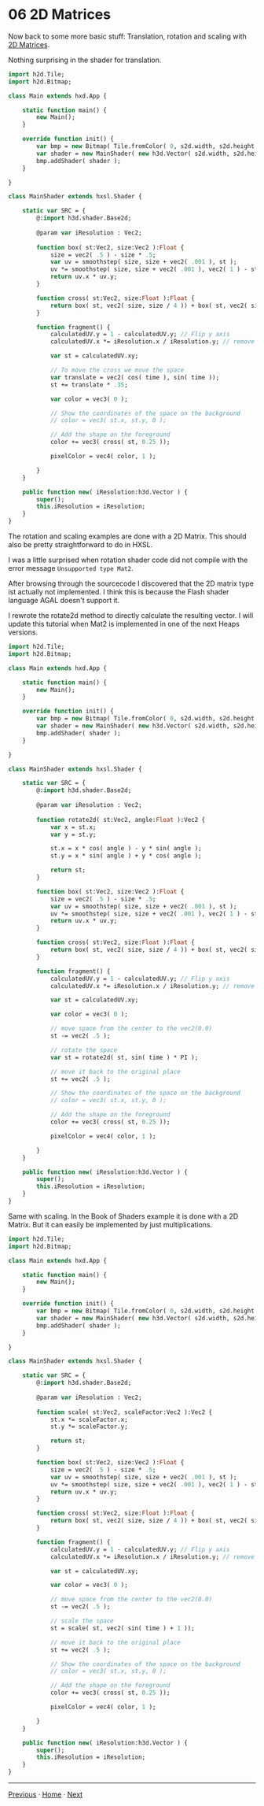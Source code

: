 
# 06 2D Matrices

Now back to some more basic stuff: Translation, rotation and scaling with [2D Matrices](https://thebookofshaders.com/08/).

Nothing surprising in the shader for translation.

```haxe
import h2d.Tile;
import h2d.Bitmap;

class Main extends hxd.App {

	static function main() {
		new Main();
	}

	override function init() {
		var bmp = new Bitmap( Tile.fromColor( 0, s2d.width, s2d.height ), s2d );
		var shader = new MainShader( new h3d.Vector( s2d.width, s2d.height ));
		bmp.addShader( shader );
	}

}

class MainShader extends hxsl.Shader {

	static var SRC = {
		@:import h3d.shader.Base2d;
		
		@param var iResolution : Vec2;
		
		function box( st:Vec2, size:Vec2 ):Float {
			size = vec2( .5 ) - size * .5;
			var uv = smoothstep( size, size + vec2( .001 ), st );
			uv *= smoothstep( size, size + vec2( .001 ), vec2( 1 ) - st );
			return uv.x * uv.y;
		}

		function cross( st:Vec2, size:Float ):Float {
			return box( st, vec2( size, size / 4 )) + box( st, vec2( size / 4, size ));
		}

		function fragment() {
			calculatedUV.y = 1 - calculatedUV.y; // Flip y axis
			calculatedUV.x *= iResolution.x / iResolution.y; // remove width height distortion

			var st = calculatedUV.xy;

			// To move the cross we move the space
			var translate = vec2( cos( time ), sin( time ));
			st += translate * .35;

			var color = vec3( 0 );

			// Show the coordinates of the space on the background
			// color = vec3( st.x, st.y, 0 );

			// Add the shape on the foreground
			color += vec3( cross( st, 0.25 ));

			pixelColor = vec4( color, 1 );

		}
	}

	public function new( iResolution:h3d.Vector ) {
		super();
		this.iResolution = iResolution;
	}
}
```

The rotation and scaling examples are done with a 2D Matrix. This should also be pretty straightforward to do in HXSL.

I was a little surprised when rotation shader code did not compile with the error message ```Unsupported type Mat2```.

After browsing through the sourcecode I discovered that the 2D matrix type ist actually not implemented. I think this is because the Flash shader language AGAL doesn't support it.

 I rewrote the rotate2d method to directly calculate the resulting vector. I will update this tutorial when Mat2 is implemented in one of the next Heaps versions.

```haxe
import h2d.Tile;
import h2d.Bitmap;

class Main extends hxd.App {

	static function main() {
		new Main();
	}

	override function init() {
		var bmp = new Bitmap( Tile.fromColor( 0, s2d.width, s2d.height ), s2d );
		var shader = new MainShader( new h3d.Vector( s2d.width, s2d.height ));
		bmp.addShader( shader );
	}

}

class MainShader extends hxsl.Shader {

	static var SRC = {
		@:import h3d.shader.Base2d;
		
		@param var iResolution : Vec2;
		
		function rotate2d( st:Vec2, angle:Float ):Vec2 {
			var x = st.x;
			var y = st.y;

			st.x = x * cos( angle ) - y * sin( angle );
			st.y = x * sin( angle ) + y * cos( angle );

			return st;
		}

		function box( st:Vec2, size:Vec2 ):Float {
			size = vec2( .5 ) - size * .5;
			var uv = smoothstep( size, size + vec2( .001 ), st );
			uv *= smoothstep( size, size + vec2( .001 ), vec2( 1 ) - st );
			return uv.x * uv.y;
		}

		function cross( st:Vec2, size:Float ):Float {
			return box( st, vec2( size, size / 4 )) + box( st, vec2( size / 4, size ));
		}

		function fragment() {
			calculatedUV.y = 1 - calculatedUV.y; // Flip y axis
			calculatedUV.x *= iResolution.x / iResolution.y; // remove width height distortion

			var st = calculatedUV.xy;

			var color = vec3( 0 );

			// move space from the center to the vec2(0.0)
			st -= vec2( .5 );

			// rotate the space
			var st = rotate2d( st, sin( time ) * PI );

			// move it back to the original place
			st += vec2( .5 );

			// Show the coordinates of the space on the background
			// color = vec3( st.x, st.y, 0 );

			// Add the shape on the foreground
			color += vec3( cross( st, 0.25 ));

			pixelColor = vec4( color, 1 );

		}
	}

	public function new( iResolution:h3d.Vector ) {
		super();
		this.iResolution = iResolution;
	}
}
```

Same with scaling. In the Book of Shaders example it is done with a 2D Matrix. But it can easily be implemented by just multiplications.

```haxe
import h2d.Tile;
import h2d.Bitmap;

class Main extends hxd.App {

	static function main() {
		new Main();
	}

	override function init() {
		var bmp = new Bitmap( Tile.fromColor( 0, s2d.width, s2d.height ), s2d );
		var shader = new MainShader( new h3d.Vector( s2d.width, s2d.height ));
		bmp.addShader( shader );
	}

}

class MainShader extends hxsl.Shader {

	static var SRC = {
		@:import h3d.shader.Base2d;
		
		@param var iResolution : Vec2;
		
		function scale( st:Vec2, scaleFactor:Vec2 ):Vec2 {
			st.x *= scaleFactor.x;
			st.y *= scaleFactor.y;

			return st;
		}

		function box( st:Vec2, size:Vec2 ):Float {
			size = vec2( .5 ) - size * .5;
			var uv = smoothstep( size, size + vec2( .001 ), st );
			uv *= smoothstep( size, size + vec2( .001 ), vec2( 1 ) - st );
			return uv.x * uv.y;
		}

		function cross( st:Vec2, size:Float ):Float {
			return box( st, vec2( size, size / 4 )) + box( st, vec2( size / 4, size ));
		}

		function fragment() {
			calculatedUV.y = 1 - calculatedUV.y; // Flip y axis
			calculatedUV.x *= iResolution.x / iResolution.y; // remove width height distortion

			var st = calculatedUV.xy;

			var color = vec3( 0 );

			// move space from the center to the vec2(0.0)
			st -= vec2( .5 );

			// scale the space
			st = scale( st, vec2( sin( time ) + 1 ));

			// move it back to the original place
			st += vec2( .5 );

			// Show the coordinates of the space on the background
			// color = vec3( st.x, st.y, 0 );

			// Add the shape on the foreground
			color += vec3( cross( st, 0.25 ));

			pixelColor = vec4( color, 1 );

		}
	}

	public function new( iResolution:h3d.Vector ) {
		super();
		this.iResolution = iResolution;
	}
}
```

___

[Previous](05_danguafer_creation_by_silexars.md) ·  [Home](hxsl.md) · [Next](07_color_transformation.md)
